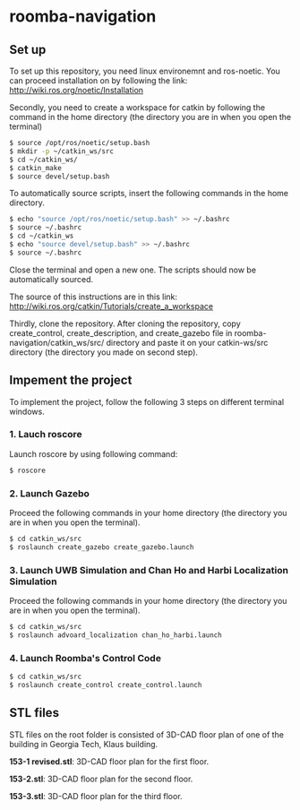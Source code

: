# roomba-navigation
## Set up
To set up this repository, you need linux environemnt and ros-noetic.
You can proceed installation on by following the link: http://wiki.ros.org/noetic/Installation

Secondly, you need to create a workspace for catkin by following the command in the home directory (the directory you are in when you open the terminal)
```bash
$ source /opt/ros/noetic/setup.bash
$ mkdir -p ~/catkin_ws/src
$ cd ~/catkin_ws/
$ catkin_make
$ source devel/setup.bash
```
To automatically source scripts, insert the following commands in the home directory.
```bash
$ echo "source /opt/ros/noetic/setup.bash" >> ~/.bashrc
$ source ~/.bashrc
$ cd ~/catkin_ws
$ echo "source devel/setup.bash" >> ~/.bashrc
$ source ~/.bashrc
```
Close the terminal and open a new one. The scripts should now be automatically sourced.

The source of this instructions are in this link: http://wiki.ros.org/catkin/Tutorials/create_a_workspace


Thirdly, clone the repository. 
After cloning the repository, copy create_control, create_description, and create_gazebo file in roomba-navigation/catkin_ws/src/ directory and paste it on your catkin-ws/src directory (the directory you made on second step). 
## Impement the project
To implement the project, follow the following 3 steps on different terminal windows.
### 1. Lauch roscore
Launch roscore by using following command:
```bash
$ roscore
```
### 2. Launch Gazebo
Proceed the following commands in your home directory (the directory you are in when you open the terminal).
```bash
$ cd catkin_ws/src
$ roslaunch create_gazebo create_gazebo.launch
```
### 3. Launch UWB Simulation and Chan Ho and Harbi Localization Simulation 
Proceed the following commands in your home directory (the directory you are in when you open the terminal).
```bash
$ cd catkin_ws/src
$ roslaunch advoard_localization chan_ho_harbi.launch
```
### 4. Launch Roomba's Control Code

```bash
$ cd catkin_ws/src
$ roslaunch create_control create_control.launch
```

## STL files
STL files on the root folder is consisted of 3D-CAD floor plan of one of the building in Georgia Tech, Klaus building.

**153-1 revised.stl**: 3D-CAD floor plan for the first floor.

**153-2.stl**: 3D-CAD floor plan for the second floor.

**153-3.stl**: 3D-CAD floor plan for the third floor.

